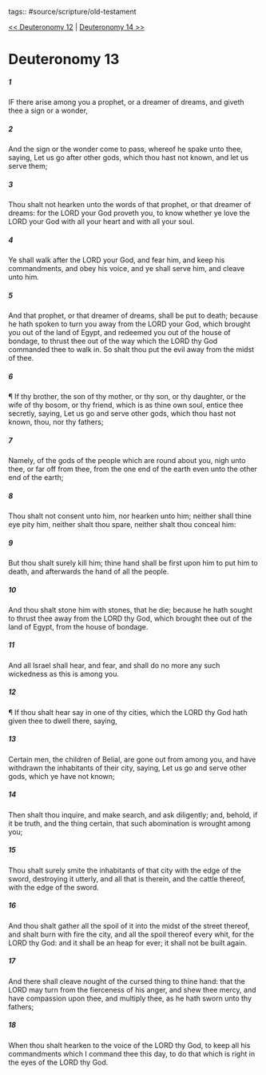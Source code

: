 tags:: #source/scripture/old-testament

[<< Deuteronomy 12](old-testament/05_Deuteronomy/Deuteronomy_12.md) | [Deuteronomy 14 >>](old-testament/05_Deuteronomy/Deuteronomy_14.md)

# Deuteronomy 13

##### 1

IF there arise among you a prophet, or a dreamer of dreams, and giveth thee a sign or a wonder,

##### 2

And the sign or the wonder come to pass, whereof he spake unto thee, saying, Let us go after other gods, which thou hast not known, and let us serve them;

##### 3

Thou shalt not hearken unto the words of that prophet, or that dreamer of dreams: for the LORD your God proveth you, to know whether ye love the LORD your God with all your heart and with all your soul.

##### 4

Ye shall walk after the LORD your God, and fear him, and keep his commandments, and obey his voice, and ye shall serve him, and cleave unto him.

##### 5

And that prophet, or that dreamer of dreams, shall be put to death; because he hath spoken to turn you away from the LORD your God, which brought you out of the land of Egypt, and redeemed you out of the house of bondage, to thrust thee out of the way which the LORD thy God commanded thee to walk in. So shalt thou put the evil away from the midst of thee.

##### 6

¶ If thy brother, the son of thy mother, or thy son, or thy daughter, or the wife of thy bosom, or thy friend, which is as thine own soul, entice thee secretly, saying, Let us go and serve other gods, which thou hast not known, thou, nor thy fathers;

##### 7

Namely, of the gods of the people which are round about you, nigh unto thee, or far off from thee, from the one end of the earth even unto the other end of the earth;

##### 8

Thou shalt not consent unto him, nor hearken unto him; neither shall thine eye pity him, neither shalt thou spare, neither shalt thou conceal him:

##### 9

But thou shalt surely kill him; thine hand shall be first upon him to put him to death, and afterwards the hand of all the people.

##### 10

And thou shalt stone him with stones, that he die; because he hath sought to thrust thee away from the LORD thy God, which brought thee out of the land of Egypt, from the house of bondage.

##### 11

And all Israel shall hear, and fear, and shall do no more any such wickedness as this is among you.

##### 12

¶ If thou shalt hear say in one of thy cities, which the LORD thy God hath given thee to dwell there, saying,

##### 13

Certain men, the children of Belial, are gone out from among you, and have withdrawn the inhabitants of their city, saying, Let us go and serve other gods, which ye have not known;

##### 14

Then shalt thou inquire, and make search, and ask diligently; and, behold, if it be truth, and the thing certain, that such abomination is wrought among you;

##### 15

Thou shalt surely smite the inhabitants of that city with the edge of the sword, destroying it utterly, and all that is therein, and the cattle thereof, with the edge of the sword.

##### 16

And thou shalt gather all the spoil of it into the midst of the street thereof, and shalt burn with fire the city, and all the spoil thereof every whit, for the LORD thy God: and it shall be an heap for ever; it shall not be built again.

##### 17

And there shall cleave nought of the cursed thing to thine hand: that the LORD may turn from the fierceness of his anger, and shew thee mercy, and have compassion upon thee, and multiply thee, as he hath sworn unto thy fathers;

##### 18

When thou shalt hearken to the voice of the LORD thy God, to keep all his commandments which I command thee this day, to do that which is right in the eyes of the LORD thy God.
